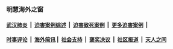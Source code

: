 
### 明慧海外之窗

####  [武汉肺炎](indexes/365.md?t=04080901) &nbsp;|&nbsp;  [迫害案例综述](indexes/328.md?t=04080901) &nbsp;|&nbsp; [迫害致死案例](indexes/277.md?t=04080901)  &nbsp;|&nbsp; [更多迫害案例](indexes/81.md?t=04080901)  &nbsp;|&nbsp; 
####  [时事评论](indexes/19.md?t=04080901) &nbsp;|&nbsp; [海外简讯](indexes/245.md?t=04080901)&nbsp;|&nbsp;  [社会支持](indexes/140.md?t=04080901) &nbsp;|&nbsp; [褒奖决议](indexes/282.md?t=04080901) &nbsp;|&nbsp; [社区报道](indexes/91.md?t=04080901)  &nbsp;|&nbsp; [天人之间](indexes/78.md?t=04080901) 

